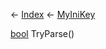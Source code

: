 ← [Index](Api-Index) ← [MyIniKey](VRage.Game.ModAPI.Ingame.Utilities.MyIniKey)

[bool](System.Boolean) TryParse()